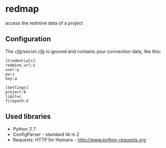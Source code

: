 redmap
======

access the redmine data of a project


Configuration
----------------
The *cfg/secret.cfg* is ignored and contains your connection data, like this:

    [Credentials]
    redmine_url:x
    user:y
    pw:z
    key:a

    [Settings]
    project:b
    limit=c
    filepath:d


Used libraries
---------------
- Python 2.7
- ConfigParser - standard lib in 2
- Requests: HTTP for Humans - http://www.python-requests.org